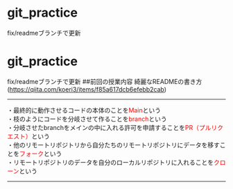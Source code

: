 # git_practice
fix/readmeブランチで更新
# git_practice
fix/readmeブランチで更新
##前回の授業内容
綺麗なREADMEの書き方(https://qiita.com/koeri3/items/f85a617dcb6efebb2cab)
***
・最終的に動作させるコードの本体のことを<font color="Red">Main</font>という<br>
・枝のようにコードを分岐させて作ることを<font color="Red">branch</font>という<br>
・分岐させたbranchをメインの中に入れる許可を申請することを<font color="Red">PR（プルリクエスト）</font>という<br>
・他のリモートリポジトリから自分たちのリモートリポジトリにデータを移すことを<font color="Red">フォーク</font>という<br>
・リモートリポジトリのデータを自分のローカルリポジトリに入れることを<font color="Red">クローン</font>という<br>
***